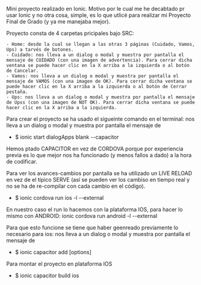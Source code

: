 Mini proyecto realizado en Ionic.
Motivo por le cual me he decabtado pr usar Ionic y no otra cosa, simple, es lo que utlicé para realizar mi Proyecto Final de Grado (y ya me manejaba mejor).

Proyecto consta de 4 carpetas pricipales bajo SRC:

    - Home: desde la cual se llegan a las otras 3 páginas (Cuidado, Vamos, Ups) a tarvés de botones.
    - Cuidado: nos lleva a un dialog o modal y muestra por pantalla el mensaje de CUIDADO (con una imagen de advertencia). Para cerrar dicha ventana se puede hacer clic en la X arriba a la izquierda o al botón de Cancelar.
    - Vamos: nos lleva a un dialog o modal y muestra por pantalla el mensaje de VAMOS (con una imagen de OK). Para cerrar dicha ventana se puede hacer clic en la X arriba a la izquierda o al botón de Cerrar pestaña.
    - Ups: nos lleva a un dialog o modal y muestra por pantalla el mensaje de Upss (con una imagen de NOT OK). Para cerrar dicha ventana se puede hacer clic en la X arriba a la izquierda.

Para crear el proyecto se ha usado el sigueinte comando en el terminal: nos lleva a un dialog o modal y muestra por pantalla el mensaje de

- $ ionic start dialogApps blank --capacitor

Hemos ptado CAPACITOR en vez de CORDOVA porque por experiencia previa es lo que mejor nos ha funcionado (y menos fallos a dado) a la hora de codificar.

Para ver los avances-cambios por pantalla se ha utilizado un LIVE RELOAD en vez de el típico SERVE (así se pueden ver los cambiso en tiempo real y no se ha de re-compilar con cada cambio en el código).

- $ ionic cordova run ios -l --external

En nuestro caso el run lo hacemos con la plataforma IOS, para hacer lo mismo con ANDROID: ionic cordova run android -l --external

Para que esto funcione se tiene que haber geenreado previamente lo necesario para ios: nos lleva a un dialog o modal y muestra por pantalla el mensaje de

- $ ionic capacitor add <platform> [options]

Para montar el proyecto en plataforma IOS

- $ ionic capacitor build ios
